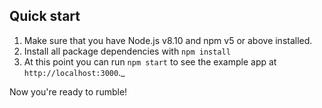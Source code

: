 
## Quick start

1.  Make sure that you have Node.js v8.10 and npm v5 or above installed.
2.  Install all package dependencies with `npm install`
3.  At this point you can run `npm start` to see the example app at `http://localhost:3000`._

Now you're ready to rumble!